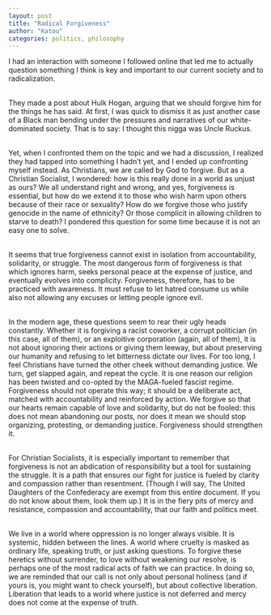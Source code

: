```yaml
---
layout: post
title: "Radical Forgiveness"
author: "Katou"
categories: politics, philosophy
---
```


I had an interaction with someone I followed online that led me to actually question something I think is key and important to our current society and to radicalization.<br/><br/>

They made a post about Hulk Hogan, arguing that we should forgive him for the things he has said. At first, I was quick to dismiss it as just another case of a Black man bending under the pressures and narratives of our white-dominated society. That is to say: I thought this nigga was Uncle Ruckus.<br/><br/>

Yet, when I confronted them on the topic and we had a discussion, I realized they had tapped into something I hadn’t yet, and I ended up confronting myself instead. As Christians, we are called by God to forgive. But as a Christian Socialist, I wondered: how is this really done in a world as unjust as ours? We all understand right and wrong, and yes, forgiveness is essential, but how do we extend it to those who wish harm upon others because of their race or sexuality? How do we forgive those who justify genocide in the name of ethnicity? Or those complicit in allowing children to starve to death? I pondered this question for some time because it is not an easy one to solve.<br/><br/>

It seems that true forgiveness cannot exist in isolation from accountability, solidarity, or struggle. The most dangerous form of forgiveness is that which ignores harm, seeks personal peace at the expense of justice, and eventually evolves into complicity. Forgiveness, therefore, has to be practiced with awareness. It must refuse to let hatred consume us while also not allowing any excuses or letting people ignore evil.<br/><br/>

In the modern age, these questions seem to rear their ugly heads constantly. Whether it is forgiving a racist coworker, a corrupt politician (in this case, all of them), or an exploitive corporation (again, all of them), it is not about ignoring their actions or giving them leeway, but about preserving our humanity and refusing to let bitterness dictate our lives. For too long, I feel Christians have turned the other cheek without demanding justice. We turn, get slapped again, and repeat the cycle. It is one reason our religion has been twisted and co-opted by the MAGA-fueled fascist regime. Forgiveness should not operate this way; it should be a deliberate act, matched with accountability and reinforced by action. We forgive so that our hearts remain capable of love and solidarity, but do not be fooled: this does not mean abandoning our posts, nor does it mean we should stop organizing, protesting, or demanding justice. Forgiveness should strengthen it.<br/><br/>

For Christian Socialists, it is especially important to remember that forgiveness is not an abdication of responsibility but a tool for sustaining the struggle. It is a path that ensures our fight for justice is fueled by clarity and compassion rather than resentment. (Though I will say, The United Daughters of the Confederacy are exempt from this entire document. If you do not know about them, look them up.) It is in the fiery pits of mercy and resistance, compassion and accountability, that our faith and politics meet.<br/><br/>

We live in a world where oppression is no longer always visible. It is systemic, hidden between the lines. A world where cruelty is masked as ordinary life, speaking truth, or just asking questions. To forgive these heretics without surrender, to love without weakening our resolve, is perhaps one of the most radical acts of faith we can practice. In doing so, we are reminded that our call is not only about personal holiness (and if yours is, you might want to check yourself), but about collective liberation. Liberation that leads to a world where justice is not deferred and mercy does not come at the expense of truth.
